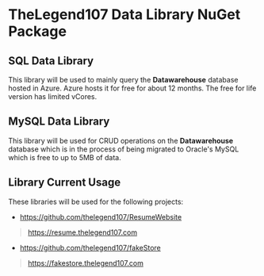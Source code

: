 # TheLegend107 Data Library NuGet Package
## SQL Data Library
This library will be used to mainly query the **Datawarehouse** database hosted in Azure. Azure hosts it for free for about 12 months. The free for life version has limited vCores.
## MySQL Data Library
This library will be used for CRUD operations on the **Datawarehouse** database which is in the process of being migrated to Oracle's MySQL which is free to up to 5MB of data.

## Library Current Usage
These libraries will be used for the following projects:
- https://github.com/thelegend107/ResumeWebsite
> https://resume.thelegend107.com
- https://github.com/thelegend107/fakeStore
> https://fakestore.thelegend107.com